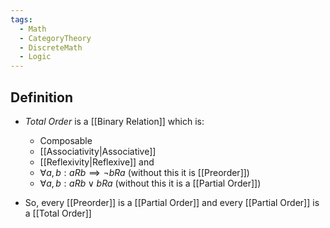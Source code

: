 ```yaml
---
tags:
  - Math
  - CategoryTheory
  - DiscreteMath
  - Logic
---
```

## Definition
- *Total Order* is a [[Binary Relation]] which is:
	- Composable
	- [[Associativity|Associative]]
	- [[Reflexivity|Reflexive]] 
	and 
	- $\forall a, b: aRb \implies \neg bRa$ (without this it is [[Preorder]])
	- $\forall a,b: aRb \lor bRa$ (without this it is a [[Partial Order]])

- So, every [[Preorder]] is a [[Partial Order]] and every [[Partial Order]] is a [[Total Order]]